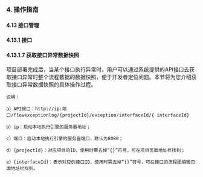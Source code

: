 ### 4. 操作指南

#### 4.13 接口管理

#### 4.13.1 接口

#### 4.13.1.7 获取接口异常数据快照

项目部署完成后，当某个接口执行异常时，用户可以通过系统提供的API接口去获取接口异常时整个流程数据的数据快照，便于开发者定位问题。本节将为您介绍获取接口异常数据快照的具体操作过程。

```
说明：

a）API接口：http://ip:端口/flowexceptionlog/{projectId}/exception/interfaceId/{ interfaceId}

b）ip：启动本地执行引擎的服务器地址；

c）端口：启动本地执行引擎的服务器端口，默认为8080；

d）{projectId}：对应项目的ID，使用时需去掉“{}”符号，可在项目页面地址栏找到；

e）{interfaceId}：表示对应的接口ID，使用时需去掉“{}”符号，可在接口的流程图编辑页面地址栏找到。
```
